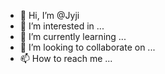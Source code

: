 - 👋 Hi, I’m @Jyji
- 👀 I’m interested in ...
- 🌱 I’m currently learning ...
- 💞️ I’m looking to collaborate on ...
- 📫 How to reach me ...

<!---
Jyji/Jyji is a ✨ special ✨ repository because its `README.md` (this file) appears on your GitHub profile.
You can click the Preview link to take a look at your changes.
--->
